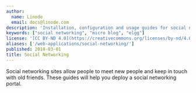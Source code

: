 ```yaml
---
author:
  name: Linode
  email: docs@linode.com
description: 'Installation, configuration and usage guides for social networking solutions.'
keywords: ["social networking", "micro blog", "elgg"]
license: '[CC BY-ND 4.0](https://creativecommons.org/licenses/by-nd/4.0)'
aliases: ['/web-applications/social-networking/']
published: 2010-03-01
title: Social Networking
---
```


Social networking sites allow people to meet new people and keep in touch with old friends. These guides will help you deploy a social networking portal.



